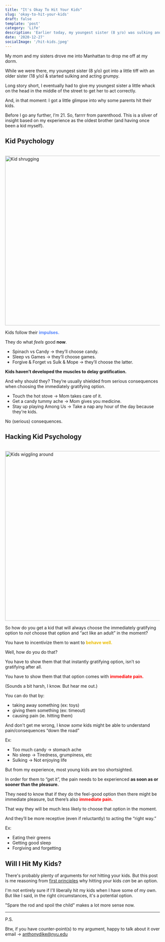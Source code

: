 ```yaml
---
title: "It's Okay To Hit Your Kids"
slug: 'okay-to-hit-your-kids'
draft: false
template: 'post'
category: 'Life'
description: 'Earlier today, my youngest sister (8 y/o) was sulking and acting grumpy while we were out. I eventually gave her a whack on the head to make her behave. In that moment, I understood why parents hit their kids.'
date: '2020-12-27'
socialImage: '/hit-kids.jpeg'
---
```


My mom and my sisters drove me into Manhattan to drop me off at my dorm.

While we were there, my youngest sister (8 y/o) got into a little tiff with an older sister (18 y/o) & started sulking and acting grumpy.

Long story short, I eventually had to give my youngest sister a little whack on the head in the middle of the street to get her to act correctly.

And, in that moment: I got a little glimpse into why some parents hit their kids.

Before I go any further, I’m 21. So, farrrr from parenthood. This is a sliver of insight based on my experience as the oldest brother (and having once been a kid myself).

## Kid Psychology

<br />
<img src="https://media.giphy.com/media/I7GSZW7estPVnv4p9N/giphy.gif" alt="Kid shrugging" border="0" width="550">

<br />

Kids follow their <span style="color:#5383FC">**impulses.**</span>

They do what _feels_ good **now**.

- Spinach vs Candy → they’ll choose candy.
- Sleep vs Games → they’ll choose games.
- Forgive & Forget vs Sulk & Mope → they’ll choose the latter.

**Kids haven’t developed the muscles to delay gratification.**

And why should they? They’re usually shielded from serious consequences when choosing the immediately gratifying option.

- Touch the hot stove → Mom takes care of it.
- Get a candy tummy ache → Mom gives you medicine.
- Stay up playing Among Us → Take a nap any hour of the day because they're kids.

No (serious) consequences.

## Hacking Kid Psychology

<br />
<img src="https://media.giphy.com/media/cMALqIjmb7ygw/giphy.gif" alt="Kids wiggling around" border="0" width="550">

<br />

So how do you get a kid that will always choose the immediately gratifying option to _not_ choose that option and “act like an adult” in the moment?

You have to incentivize them to want to <span style="color:#EBBC00">**behave well.**</span>

Well, how do you do that?

You have to show them that that instantly gratifying option, isn’t so gratifying after all.

You have to show them that that option comes with <span style="color:red">**immediate pain.**</span>

(Sounds a bit harsh, I know. But hear me out.)

You can do that by:

- taking away something (ex: toys)
- giving them something (ex: timeout)
- causing pain (ie. hitting them)

And don't get me wrong, I know _some_ kids might be able to understand pain/consequences “down the road”

Ex:

- Too much candy -> stomach ache
- No sleep -> Tiredness, grumpiness, etc
- Sulking -> Not enjoying life

But from my experience, most young kids are too shortsighted.

In order for them to “get it”, the pain needs to be experienced **as soon as or sooner than the pleasure.**

They need to know that if they do the feel-good option then there might be immediate pleasure, but there’s also <span style="color:red">**immediate pain.**</span>

That way they will be much less likely to choose that option in the moment.

And they’ll be more receptive (even if reluctantly) to acting the “right way.”

Ex:

- Eating their greens
- Getting good sleep
- Forgiving and forgetting

## Will I Hit My Kids?

There's probably plenty of arguments for _not_ hitting your kids. But this post is me reasoning from [first principles](https://fs.blog/2018/04/first-principles/) why hitting your kids _can_ be an option.

I'm not entirely sure if I'll liberally hit my kids when I have some of my own. But like I said, in the right circumstances, it's a potential option.

"Spare the rod and spoil the child" makes a lot more sense now.

---

P.S.

Btw, if you have counter-point(s) to my argument, happy to talk about it over email → [anthonydike@nyu.edu](mailto:anthonydike@nyu.edu)
